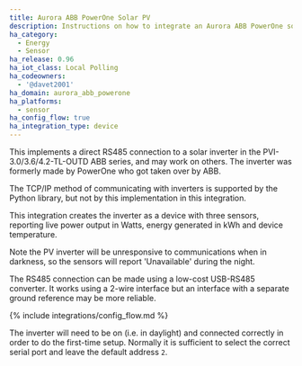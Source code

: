 ```yaml
---
title: Aurora ABB PowerOne Solar PV
description: Instructions on how to integrate an Aurora ABB PowerOne solar inverter within Home Assistant.
ha_category:
  - Energy
  - Sensor
ha_release: 0.96
ha_iot_class: Local Polling
ha_codeowners:
  - '@davet2001'
ha_domain: aurora_abb_powerone
ha_platforms:
  - sensor
ha_config_flow: true
ha_integration_type: device
---
```


This implements a direct RS485 connection to a solar inverter in the
PVI-3.0/3.6/4.2-TL-OUTD ABB series, and may work on others.
The inverter was formerly made by PowerOne who got taken over by ABB.

The TCP/IP method of communicating with inverters is supported by the
Python library, but not by this implementation in this integration.

This integration creates the inverter as a device with three sensors, reporting live power output in Watts, energy generated in kWh and device temperature.

Note the PV inverter will be unresponsive to communications when in darkness, 
so the sensors will report 'Unavailable' during the night.

The RS485 connection can be made using a low-cost USB-RS485 converter. It works using a 2-wire interface but an interface with a separate ground reference may be more reliable.

{% include integrations/config_flow.md %} 

The inverter will need to be on (i.e. in daylight) and connected correctly in order to do the first-time setup. Normally it is sufficient to select the correct serial port and leave the default address `2`.
